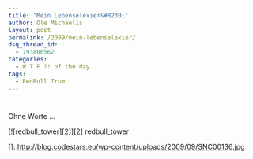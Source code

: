 ```yaml
---
title: 'Mein Lebenselexier&#8230;'
author: Ole Michaelis
layout: post
permalink: /2009/mein-lebenselexier/
dsq_thread_id:
  - 793806562
categories:
  - W T F ?! of the day
tags:
  - RedBull Trum
---
```

# 

Ohne Worte …

[![redbull_tower][2]][2]
redbull_tower



 []: http://blog.codestars.eu/wp-content/uploads/2009/09/SNC00136.jpg
